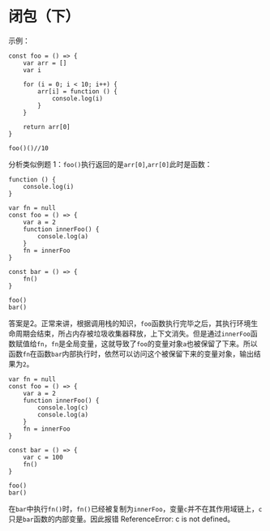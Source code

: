 # 闭包（下）

示例：

```
const foo = () => {
    var arr = []
    var i

    for (i = 0; i < 10; i++) {
        arr[i] = function () {
            console.log(i)
        }
    }

    return arr[0]
}

foo()()//10
```

分析类似例题 1：`foo()`执行返回的是`arr[0]`,`arr[0]`此时是函数：

```
function () {
    console.log(i)
}
```

```
var fn = null
const foo = () => {
    var a = 2
    function innerFoo() { 
        console.log(a)
    }
    fn = innerFoo    
}

const bar = () => {
    fn()
}

foo()
bar()
```

答案是2。正常来讲，根据调用栈的知识，`foo`函数执行完毕之后，其执行环境生命周期会结束，所占内存被垃圾收集器释放，上下文消失。但是通过`innerFoo`函数赋值给`fn`，`fn`是全局变量，这就导致了`foo`的变量对象`a`也被保留了下来。所以函数`fn`在函数`bar`内部执行时，依然可以访问这个被保留下来的变量对象，输出结果为`2`。

```
var fn = null
const foo = () => {
    var a = 2
    function innerFoo() { 
        console.log(c)            
        console.log(a)
    }
    fn = innerFoo
}

const bar = () => {
    var c = 100
    fn()    
}

foo()
bar()
```

在`bar`中执行`fn()`时，`fn()`已经被复制为`innerFoo`，变量`c`并不在其作用域链上，`c`只是`bar`函数的内部变量。因此报错 ReferenceError: c is not defined。

